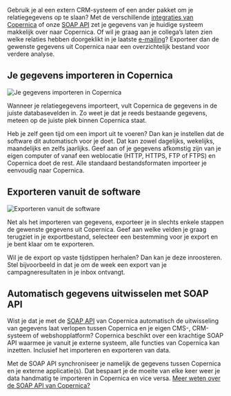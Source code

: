 Gebruik je al een extern CRM-systeem of een ander pakket om je
relatiegegevens op te slaan? Met de verschillende [integraties van
Copernica](./integraties.md "integraties")
of onze [SOAP API](./soap-api-documentatie.md "SOAP API")
zet je gegevens van je huidige systeem makkelijk over naar Copernica. Of
wil je graag aan je collega’s laten zien welke relaties hebben
doorgeklikt in je laatste [e-mailing](./bekijk-gedetailleerde-e-mailstatistieken.md "e-mailing")?
Exporteer dan de gewenste gegevens uit Copernica naar een overzichtelijk
bestand voor verdere analyse.

Je gegevens importeren in Copernica
-----------------------------------

![Je gegevens importeren in
Copernica](../images/nl-importeer.png "Je gegevens importeren in Copernica")

Wanneer je relatiegegevens importeert, vult Copernica de gegevens in de
juiste databasevelden in. Zo weet je dat je reeds bestaande gegevens,
meteen op de juiste plek binnen Copernica staat.

Heb je zelf geen tijd om een import uit te voeren? Dan kan je instellen
dat de software dit automatisch voor je doet. Dat kan zowel dagelijks,
wekelijks, maandelijks en zelfs jaarlijks. Geef aan of je gegevens
afkomstig zijn van je eigen computer of vanaf een weblocatie (HTTP,
HTTPS, FTP of FTPS) en Copernica doet de rest. Alle standaard
bestandsformaten importeer je eenvoudig naar Copernica.

Exporteren vanuit de software
-----------------------------

![Exporteren vanuit de
software](../images/nl-exporteer.png "Exporteren vanuit de software")

Net als het importeren van gegevens, exporteer je in slechts enkele
stappen de gewenste gegevens uit Copernica. Geef aan welke velden je
graag terugziet in je exportbestand, selecteer een bestemming voor je
export en je bent klaar om te exporteren.

Wil je de export op vaste tijdstippen herhalen? Dan kan je deze
inroosteren. Stel bijvoorbeeld in dat je om de week een export van je
campagneresultaten in je inbox ontvangt.

Automatisch gegevens uitwisselen met SOAP API
---------------------------------------------

Wist je dat je met de [SOAP
API](./soap-api-documentatie.md "SOAP API")
van Copernica automatisch de uitwisseling van gegevens laat verlopen
tussen Copernica en je eigen CMS-, CRM-systeem of webshopplatform?
Copernica beschikt over een krachtige SOAP API waarmee je vanuit je
externe systeem, alle functies van Copernica kan inzetten. Inclusief het
importeren en exporteren van data.

Met de SOAP API synchroniseer je namelijk de gegevens tussen Copernica
en je externe applicatie(s). Dat bespaart je de moeite van elke keer
weer je data handmatig te importeren in Copernica en vice versa.
[Meer weten over de SOAP API van
Copernica?](./soap-api-documentatie.md "Meer weten over de SOAP API")
